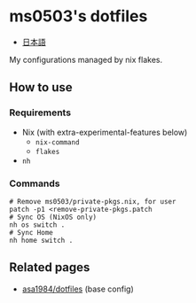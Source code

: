 # ms0503's dotfiles

- [日本語](README.ja.md)

My configurations managed by nix flakes.

## How to use

### Requirements

- Nix (with extra-experimental-features below)
  - `nix-command`
  - `flakes`
- `nh`

### Commands

```shell
# Remove ms0503/private-pkgs.nix, for user
patch -p1 <remove-private-pkgs.patch
# Sync OS (NixOS only)
nh os switch .
# Sync Home
nh home switch .
```

## Related pages

- [asa1984/dotfiles](https://github.com/asa1984/dotfiles) (base config)
